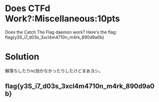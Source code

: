 # Does CTFd Work?:Miscellaneous:10pts
Does the Catch The Flag daemon work? Here's the flag: flag{y3S_i7_d03s_3xcl4m4710n_m4rk_890d9a0b}  

# Solution
鯖落ちしたりnc効かなかったりしたけどまあヨシ。  

## flag{y3S_i7_d03s_3xcl4m4710n_m4rk_890d9a0b}